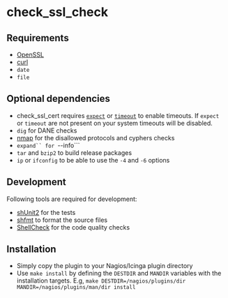 # check\_ssl\_check

## Requirements

* [OpenSSL](https://www.openssl.org)
* [curl](https://curl.se)
* ```date```
* ```file```

## Optional dependencies

* check\_ssl\_cert requires [```expect```](http://en.wikipedia.org/wiki/Expect) or [```timeout```](https://man7.org/linux/man-pages/man1/timeout.1.html) to enable timeouts. If ```expect``` or ```timeout``` are not present on your system timeouts will be disabled.
* ```dig``` for DANE checks
* [nmap](https://nmap.org) for the disallowed protocols and cyphers checks
* ```expand`` for ```--info```
* ```tar``` and ```bzip2``` to build release packages
* ```ip``` or ```ifconfig``` to be able to use the ```-4``` and ```-6``` options

## Development

Following tools are required for development:

* [shUnit2](https://github.com/kward/shunit2) for the tests
* [shfmt](https://github.com/mvdan/sh) to format the source files
* [ShellCheck](https://www.shellcheck.net) for the code quality checks

## Installation

* Simply copy the plugin to your Nagios/Icinga plugin directory
* Use ```make install``` by  defining the ```DESTDIR``` and ```MANDIR``` variables with the installation targets. E.g, ```make DESTDIR=/nagios/plugins/dir MANDIR=/nagios/plugins/man/dir install```

